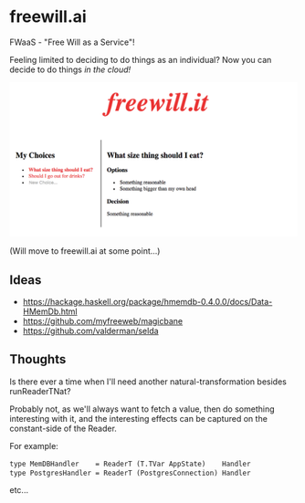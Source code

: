 
# freewill.ai

FWaaS - "Free Will as a Service"!

Feeling limited to deciding to do things as an individual? Now you can decide to do things _in the cloud!_

![](https://github.com/sordina/freewill.it/blob/master/frontend/images/freewill.png?raw=true)

(Will move to freewill.ai at some point...)

## Ideas

* <https://hackage.haskell.org/package/hmemdb-0.4.0.0/docs/Data-HMemDb.html>
* <https://github.com/myfreeweb/magicbane>
* <https://github.com/valderman/selda>

## Thoughts

Is there ever a time when I'll need another natural-transformation besides runReaderTNat?

Probably not, as we'll always want to fetch a value, then do something interesting with it,
and the interesting effects can be captured on the constant-side of the Reader.

For example:

    type MemDBHandler    = ReaderT (T.TVar AppState)    Handler
    type PostgresHandler = ReaderT (PostgresConnection) Handler

etc...
